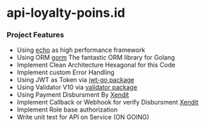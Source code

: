 # api-loyalty-poins.id

### Project Features
* Using [echo](https://labstack.com/echo) as high performance framework
* Using ORM [gorm](https://gorm.io/) The fantastic ORM library for Golang
* Implement Clean Architecture Hexagonal for this Code
* Implement custom Error Handling
* Using JWT as Token via [jwt-go package](https://github.com/golang-jwt/jwt/v4)
* Using Validator V10 via [validator package](https://github.com/go-playground/validator/v10)
* Using Payment Disbursment By [Xendit](https://github.com/xendit/xendit-go)
* Implement Callback or Webhook for verify Disbursment [Xendit](https://github.com/xendit/xendit-go)
* Implement Role base authorization
* Write unit test for API on Service (ON GOING)


